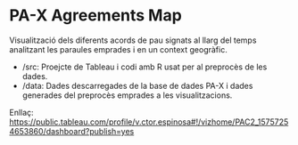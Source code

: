 # PA-X Agreements Map
Visualització dels diferents acords de pau signats al llarg del temps analitzant les paraules emprades i en un context geogràfic.

- /src: Proejcte de Tableau i codi amb R usat per al preprocès de les dades.
- /data: Dades descarregades de la base de dades PA-X i dades generades del preprocès emprades a les visualitzacions. 

Enllaç: https://public.tableau.com/profile/v.ctor.espinosa#!/vizhome/PAC2_15757254653860/dashboard?publish=yes
